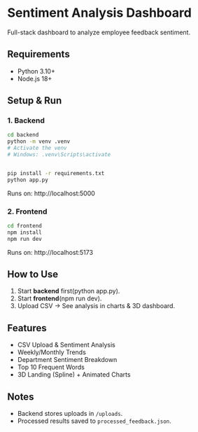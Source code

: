 
# Sentiment Analysis Dashboard

Full-stack dashboard to analyze employee feedback sentiment.

##  Requirements
- Python 3.10+
- Node.js 18+

##  Setup & Run

### 1. Backend
```bash
cd backend
python -m venv .venv
# Activate the venv
# Windows: .venv\Scripts\activate


pip install -r requirements.txt
python app.py
```
Runs on: http://localhost:5000

### 2. Frontend
```bash
cd frontend
npm install
npm run dev
```
Runs on: http://localhost:5173

##  How to Use
1. Start **backend** first(python app.py).
2. Start **frontend**(npm run dev).
3. Upload CSV → See analysis in charts & 3D dashboard.

##  Features
- CSV Upload & Sentiment Analysis
- Weekly/Monthly Trends
- Department Sentiment Breakdown
- Top 10 Frequent Words
- 3D Landing (Spline) + Animated Charts

## Notes
- Backend stores uploads in `/uploads`.
- Processed results saved to `processed_feedback.json`.
